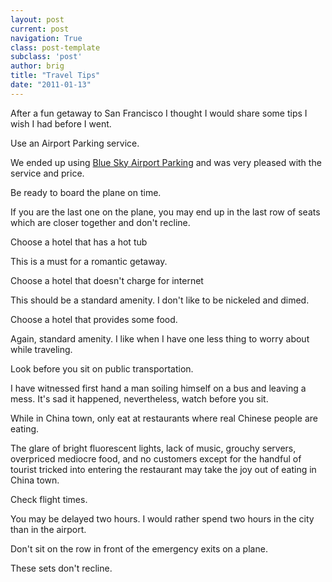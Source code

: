 ```yaml
---
layout: post
current: post
navigation: True
class: post-template
subclass: 'post'
author: brig
title: "Travel Tips"
date: "2011-01-13"
---
```


After a fun getaway to San Francisco I thought I would share some tips I wish I had before I went.

Use an Airport Parking service.

We ended up using [Blue Sky Airport Parking](http://www.parkbluesky.com/) and was very pleased with the service and price.

Be ready to board the plane on time.

If you are the last one on the plane, you may end up in the last row of seats which are closer together and don't recline.

Choose a hotel that has a hot tub

This is a must for a romantic getaway.

Choose a hotel that doesn't charge for internet

This should be a standard amenity. I don't like to be nickeled and dimed.

Choose a hotel that provides some food.

Again, standard amenity. I like when I have one less thing to worry about while traveling.

Look before you sit on public transportation.

I have witnessed first hand a man soiling himself on a bus and leaving a mess. It's sad it happened, nevertheless, watch before you sit.

While in China town, only eat at restaurants where real Chinese people are eating.

The glare of bright fluorescent lights, lack of music, grouchy servers, overpriced mediocre food, and no customers except for the handful of tourist tricked into entering the restaurant may take the joy out of eating in China town.

Check flight times.

You may be delayed two hours. I would rather spend two hours in the city than in the airport.

Don't sit on the row in front of the emergency exits on a plane.

These sets don't recline.
